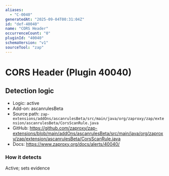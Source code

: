 ```yaml
---
aliases:
  - "C-0040"
generatedAt: "2025-09-04T00:31:04Z"
id: "def-40040"
name: "CORS Header"
occurrenceCount: "0"
pluginId: "40040"
schemaVersion: "v1"
sourceTool: "zap"
---
```


# CORS Header (Plugin 40040)

## Detection logic

- Logic: active
- Add-on: ascanrulesBeta
- Source path: `zap-extensions/addOns/ascanrulesBeta/src/main/java/org/zaproxy/zap/extension/ascanrulesBeta/CorsScanRule.java`
- GitHub: https://github.com/zaproxy/zap-extensions/blob/main/addOns/ascanrulesBeta/src/main/java/org/zaproxy/zap/extension/ascanrulesBeta/CorsScanRule.java
- Docs: https://www.zaproxy.org/docs/alerts/40040/

### How it detects

Active; sets evidence

